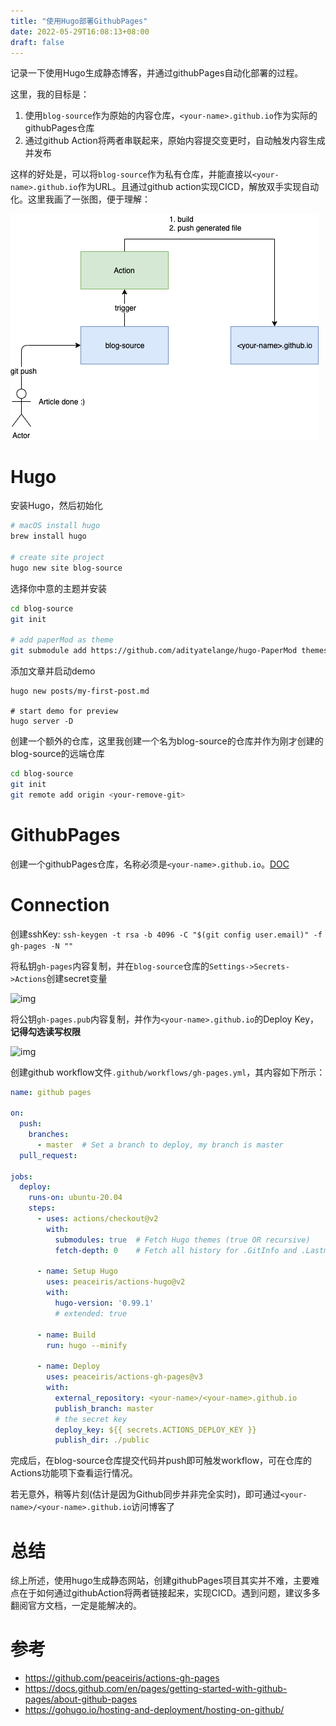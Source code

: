 ```yaml
---
title: "使用Hugo部署GithubPages"
date: 2022-05-29T16:08:13+08:00
draft: false
---
```


记录一下使用Hugo生成静态博客，并通过githubPages自动化部署的过程。

这里，我的目标是：

1. 使用`blog-source`作为原始的内容仓库，`<your-name>.github.io`作为实际的githubPages仓库
2. 通过github Action将两者串联起来，原始内容提交变更时，自动触发内容生成并发布

这样的好处是，可以将`blog-source`作为私有仓库，并能直接以`<your-name>.github.io`作为URL。且通过github action实现CICD，解放双手实现自动化。这里我画了一张图，便于理解：

![img](https://raw.githubusercontent.com/erenming/image-pool/master/blog/flow.png)

# Hugo

安装Hugo，然后初始化

```bash
# macOS install hugo
brew install hugo

# create site project
hugo new site blog-source
```

选择你中意的主题并安装

```bash
cd blog-source
git init

# add paperMod as theme
git submodule add https://github.com/adityatelange/hugo-PaperMod themes/paperMod
```

添加文章并启动demo

```
hugo new posts/my-first-post.md

# start demo for preview
hugo server -D
```

创建一个额外的仓库，这里我创建一个名为blog-source的仓库并作为刚才创建的blog-source的远端仓库

```bash
cd blog-source
git init
git remote add origin <your-remove-git>
```

# GithubPages

创建一个githubPages仓库，名称必须是`<your-name>.github.io`。[DOC](https://docs.github.com/en/pages/getting-started-with-github-pages/creating-a-github-pages-site#creating-a-repository-for-your-site)

# Connection

创建sshKey:  `ssh-keygen -t rsa -b 4096 -C "$(git config user.email)" -f gh-pages -N ""`

将私钥`gh-pages`内容复制，并在`blog-source`仓库的`Settings->Secrets->Actions`创建secret变量

![img](https://github.com/peaceiris/actions-gh-pages/raw/main/images/secrets-1.jpg)

将公钥`gh-pages.pub`内容复制，并作为`<your-name>.github.io`的Deploy Key，**记得勾选读写权限**

![img](https://github.com/peaceiris/actions-gh-pages/raw/main/images/deploy-keys-1.jpg)

创建github workflow文件`.github/workflows/gh-pages.yml`，其内容如下所示：

```yaml
name: github pages

on:
  push:
    branches:
      - master  # Set a branch to deploy, my branch is master
  pull_request:

jobs:
  deploy:
    runs-on: ubuntu-20.04
    steps:
      - uses: actions/checkout@v2
        with:
          submodules: true  # Fetch Hugo themes (true OR recursive)
          fetch-depth: 0    # Fetch all history for .GitInfo and .Lastmod

      - name: Setup Hugo
        uses: peaceiris/actions-hugo@v2
        with:
          hugo-version: '0.99.1'
          # extended: true

      - name: Build
        run: hugo --minify

      - name: Deploy
        uses: peaceiris/actions-gh-pages@v3
        with:
          external_repository: <your-name>/<your-name>.github.io
          publish_branch: master
          # the secret key
          deploy_key: ${{ secrets.ACTIONS_DEPLOY_KEY }}
          publish_dir: ./public
```

完成后，在blog-source仓库提交代码并push即可触发workflow，可在仓库的Actions功能项下查看运行情况。

若无意外，稍等片刻(估计是因为Github同步并非完全实时)，即可通过`<your-name>/<your-name>.github.io`访问博客了

# 总结

综上所述，使用hugo生成静态网站，创建githubPages项目其实并不难，主要难点在于如何通过githubAction将两者链接起来，实现CICD。遇到问题，建议多多翻阅官方文档，一定是能解决的。

# 参考

- https://github.com/peaceiris/actions-gh-pages
- https://docs.github.com/en/pages/getting-started-with-github-pages/about-github-pages
- https://gohugo.io/hosting-and-deployment/hosting-on-github/
